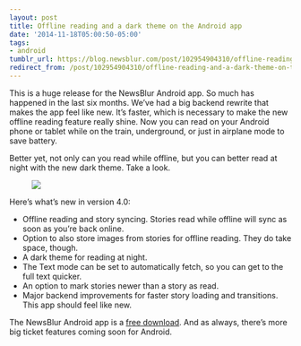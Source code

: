 ```yaml
---
layout: post
title: Offline reading and a dark theme on the Android app
date: '2014-11-18T05:00:50-05:00'
tags:
- android
tumblr_url: https://blog.newsblur.com/post/102954904310/offline-reading-and-a-dark-theme-on-the-android
redirect_from: /post/102954904310/offline-reading-and-a-dark-theme-on-the-android
---
```

This is a huge release for the NewsBlur Android app. So much has happened in the last six months. We’ve had a big backend rewrite that makes the app feel like new. It’s faster, which is necessary to make the new offline reading feature really shine. Now you can read on your Android phone or tablet while on the train, underground, or just in airplane mode to save battery.

Better yet, not only can you read while offline, but you can better read at night with the new dark theme. Take a look.

<figure class="tmblr-full" data-orig-height="1920" data-orig-width="1200" data-orig-src="https://s3.amazonaws.com/static.newsblur.com/blog/android%20v4.png"><img src="https://64.media.tumblr.com/10de3bcf7c5bfa3b0bfb9ee1748c2df1/2a155b2326c7d2ed-c2/s540x810/6e02e6d138b774073e0a3c211384f83cca96d054.png" data-orig-height="1920" data-orig-width="1200" data-orig-src="https://s3.amazonaws.com/static.newsblur.com/blog/android%20v4.png"></figure>

Here’s what’s new in version 4.0:

- Offline reading and story syncing. Stories read while offline will sync as soon as you’re back online.
- Option to also store images from stories for offline reading. They do take space, though.
- A dark theme for reading at night.
- The Text mode can be set to automatically fetch, so you can get to the full text quicker.
- An option to mark stories newer than a story as read.
- Major backend improvements for faster story loading and transitions. This app should feel like new.

The NewsBlur Android app is a [free download](https://www.newsblur.com/android). And as always, there’s more big ticket features coming soon for Android.

